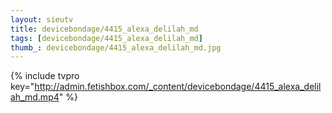 ```yaml
--- 
layout: sieutv
title: devicebondage/4415_alexa_delilah_md
tags: [devicebondage/4415_alexa_delilah_md]
thumb_: devicebondage/4415_alexa_delilah_md.jpg
---
```

{% include tvpro key="http://admin.fetishbox.com/_content/devicebondage/4415_alexa_delilah_md.mp4" %} 
